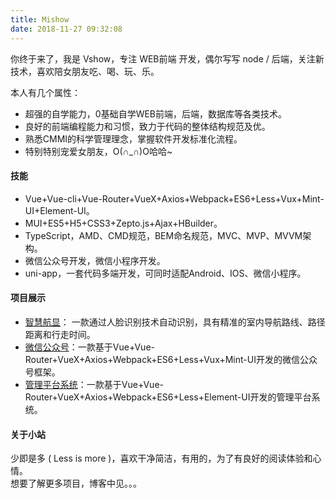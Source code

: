 ```yaml
---
title: Mishow
date: 2018-11-27 09:32:08
---
```


你终于来了，我是 Vshow，专注 WEB前端 开发，偶尔写写 node / 后端，关注新技术，喜欢陪女朋友吃、喝、玩、乐。    

本人有几个属性：
- 超强的自学能力，0基础自学WEB前端，后端，数据库等各类技术。
- 良好的前端编程能力和习惯，致力于代码的整体结构规范及优。
- 熟悉CMMI的科学管理理念，掌握软件开发标准化流程。
- 特别特别宠爱女朋友，O(∩_∩)O哈哈~

#### 技能
- Vue+Vue-cli+Vue-Router+VueX+Axios+Webpack+ES6+Less+Vux+Mint-UI+Element-UI。
- MUI+ES5+H5+CSS3+Zepto.js+Ajax+HBuilder。
- TypeScript，AMD、CMD规范，BEM命名规范，MVC、MVP、MVVM架构。
- 微信公众号开发，微信小程序开发。
- uni-app，一套代码多端开发，可同时适配Android、IOS、微信小程序。

#### 项目展示
- [智慧航显](https://github.com/389042136/Vshow/tree/master/AUHZHHX)： 一款通过人脸识别技术自动识别，具有精准的室内导航路线、路径距离和行走时间。
- [微信公众号](http://huxiaodo.com/TerminalWX)：一款基于Vue+Vue-Router+VueX+Axios+Webpack+ES6+Less+Vux+Mint-UI开发的微信公众号框架。
- [管理平台系统](https://github.com/389042136/Vshow/tree/master/ManagementUI)：一款基于Vue+Vue-Router+VueX+Axios+Webpack+ES6+Less+Element-UI开发的管理平台系统。

#### 关于小站
少即是多 ( Less is more )，喜欢干净简洁，有用的，为了有良好的阅读体验和心情。  
想要了解更多项目，博客中见。。。

